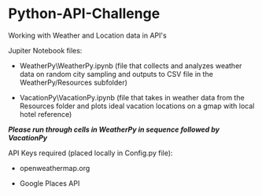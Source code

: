 # Python-API-Challenge
Working with Weather and Location data in API's

Jupiter Notebook files:

* WeatherPy\WeatherPy.ipynb (file that collects and analyzes weather data on random city sampling and outputs to CSV file in the WeatherPy/Resources subfolder)

* VacationPy\VacationPy.ipynb (file that takes in weather data from the Resources folder and plots ideal vacation locations on a gmap with local hotel reference)

**_Please run through cells in WeatherPy in sequence followed by VacationPy_**

API Keys required (placed locally in Config.py file):
 * openweathermap.org
 
 * Google Places API
